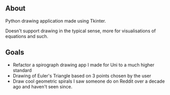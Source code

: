 ## About
Python drawing application made using Tkinter.

Doesn't support drawing in the typical sense, more for visualisations of equations and such.

## Goals
- Refactor a spirograph drawing app I made for Uni to a much higher standard
- Drawing of Euler's Triangle based on 3 points chosen by the user
- Draw cool geometric spirals I saw someone do on Reddit over a decade ago and haven't seen since.